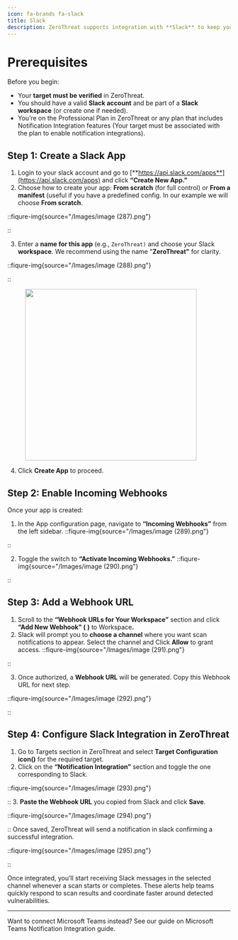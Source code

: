 ```yaml
---
icon: fa-brands fa-slack
title: Slack
description: ZeroThreat supports integration with **Slack** to keep your team updated with real-time scan notifications. With Slack integration enabled, you’ll receive alerts directly in your configured Slack channel when a scan starts and when it completes, helping teams act faster and stay aligned on application security changes.
---
```


# Prerequisites

Before you begin:

* Your **target must be verified** in ZeroThreat.
* You should have a valid **Slack account** and be part of a **Slack workspace** (or create one if needed).
* You’re on the Professional Plan in ZeroThreat or any plan that includes Notification Integration features (Your target must be associated with the plan to enable notification integrations).

## Step 1: Create a Slack App

1. Login to your slack account and go to [**https://api.slack.com/apps**](https://api.slack.com/apps) and click **“Create New App.”**
2. Choose how to create your app: **From scratch** (for full control) or **From a manifest** (useful if you have a predefined config. In our example we will choose **From scratch**.

::fiqure-img{source="/Images/image (287).png"}

<!-- <figure><img src="../../.gitbook/assets/MicrosoftTeams-image (31).png" alt="" width="387"><figcaption></figcaption></figure> -->
::

3. Enter a **name for this app** (e.g., `ZeroThreat)` and choose your Slack **workspace**. We recommend using the name "**ZeroThreat"** for clarity.

::fiqure-img{source="/Images/image (288).png"}

<!-- <figure><img src="../../.gitbook/assets/MicrosoftTeams-image (31).png" alt="" width="387"><figcaption></figcaption></figure> -->
::
<figure><img src="../../.gitbook/assets/MicrosoftTeams-image (32).png" alt="" width="387"><figcaption></figcaption></figure>

4. Click **Create App** to proceed.

## Step 2: Enable Incoming Webhooks

Once your app is created:

1. In the App configuration page, navigate to **“Incoming Webhooks”** from the left sidebar.
::fiqure-img{source="/Images/image (289).png"}
<!-- <figure><img src="../../.gitbook/assets/MicrosoftTeams-image (33) (1).png" alt="" width="563"><figcaption></figcaption></figure> -->
::

2. Toggle the switch to **“Activate Incoming Webhooks.”**
::fiqure-img{source="/Images/image (290).png"}
<!-- <figure><img src="../../.gitbook/assets/MicrosoftTeams-image (34).png" alt="" width="506"><figcaption></figcaption></figure> -->
::

## Step 3: Add a Webhook URL

1. Scroll to the **“Webhook URLs for Your Workspace”** section and click **“Add New Webhook" (**<img src="../../.gitbook/assets/MicrosoftTeams-image (35).png" alt="" data-size="line"> **)** to Workspac&#x65;**.**
2. Slack will prompt you to **choose a channel** where you want scan notifications to appear. Select the channel and Click **Allow** to grant access.
::fiqure-img{source="/Images/image (291).png"}

::

3. Once authorized, a **Webhook URL** will be generated. Copy this Webhook URL for next step.

::fiqure-img{source="/Images/image (292).png"}

::
## Step 4: Configure Slack Integration in ZeroThreat

1. Go to Targets section in ZeroThreat and select **Target Configuration icon(**<img src="../../.gitbook/assets/image.png" alt="" data-size="line">**)** for the required target.&#x20;
2. Click on the **“Notification Integration”** section and toggle the one corresponding to Slack.

::fiqure-img{source="/Images/image (293).png"}

::
3. **Paste the Webhook URL** you copied from Slack and click **Save**.

::fiqure-img{source="/Images/image (294).png"}

::
Once saved, ZeroThreat will send a notification in slack confirming a successful integration.

::fiqure-img{source="/Images/image (295).png"}

::


Once integrated, you’ll start receiving Slack messages in the selected channel whenever a scan starts or completes. These alerts help teams quickly respond to scan results and coordinate faster around detected vulnerabilities.

***

Want to connect Microsoft Teams instead? See our guide on Microsoft Teams Notification Integration guide.